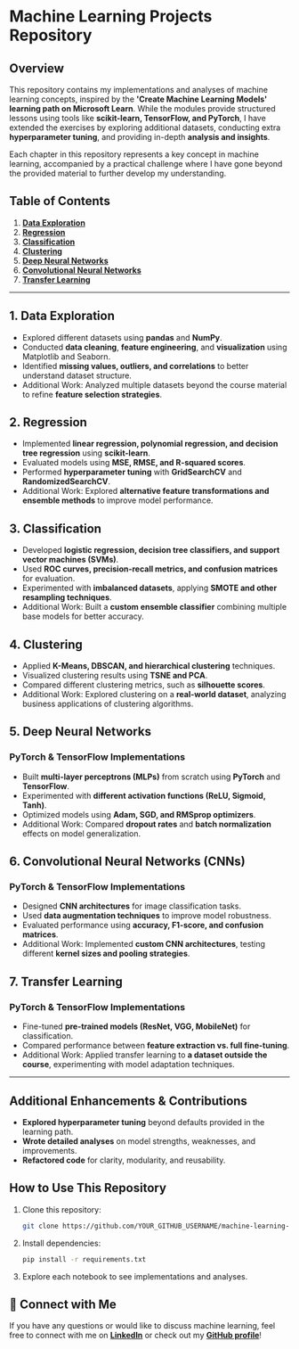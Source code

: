 # Machine Learning Projects Repository

## Overview

This repository contains my implementations and analyses of machine learning concepts, inspired by the **'Create Machine Learning Models' learning path on Microsoft Learn**. While the modules provide structured lessons using tools like **scikit-learn, TensorFlow, and PyTorch**, I have extended the exercises by exploring additional datasets, conducting extra **hyperparameter tuning**, and providing in-depth **analysis and insights**.

Each chapter in this repository represents a key concept in machine learning, accompanied by a practical challenge where I have gone beyond the provided material to further develop my understanding.

## Table of Contents

1. **[Data Exploration](#data-exploration)**
2. **[Regression](#regression)**
3. **[Classification](#classification)**
4. **[Clustering](#clustering)**
5. **[Deep Neural Networks](#deep-neural-networks)**
6. **[Convolutional Neural Networks](#convolutional-neural-networks)**
7. **[Transfer Learning](#transfer-learning)**

---

## 1. Data Exploration

- Explored different datasets using **pandas** and **NumPy**.
- Conducted **data cleaning**, **feature engineering**, and **visualization** using Matplotlib and Seaborn.
- Identified **missing values, outliers, and correlations** to better understand dataset structure.
- Additional Work: Analyzed multiple datasets beyond the course material to refine **feature selection strategies**.

## 2. Regression

- Implemented **linear regression, polynomial regression, and decision tree regression** using **scikit-learn**.
- Evaluated models using **MSE, RMSE, and R-squared scores**.
- Performed **hyperparameter tuning** with **GridSearchCV** and **RandomizedSearchCV**.
- Additional Work: Explored **alternative feature transformations and ensemble methods** to improve model performance.

## 3. Classification

- Developed **logistic regression, decision tree classifiers, and support vector machines (SVMs)**.
- Used **ROC curves, precision-recall metrics, and confusion matrices** for evaluation.
- Experimented with **imbalanced datasets**, applying **SMOTE and other resampling techniques**.
- Additional Work: Built a **custom ensemble classifier** combining multiple base models for better accuracy.

## 4. Clustering

- Applied **K-Means, DBSCAN, and hierarchical clustering** techniques.
- Visualized clustering results using **TSNE and PCA**.
- Compared different clustering metrics, such as **silhouette scores**.
- Additional Work: Explored clustering on a **real-world dataset**, analyzing business applications of clustering algorithms.

## 5. Deep Neural Networks

### PyTorch & TensorFlow Implementations

- Built **multi-layer perceptrons (MLPs)** from scratch using **PyTorch** and **TensorFlow**.
- Experimented with **different activation functions (ReLU, Sigmoid, Tanh)**.
- Optimized models using **Adam, SGD, and RMSprop optimizers**.
- Additional Work: Compared **dropout rates** and **batch normalization** effects on model generalization.

## 6. Convolutional Neural Networks (CNNs)

### PyTorch & TensorFlow Implementations

- Designed **CNN architectures** for image classification tasks.
- Used **data augmentation techniques** to improve model robustness.
- Evaluated performance using **accuracy, F1-score, and confusion matrices**.
- Additional Work: Implemented **custom CNN architectures**, testing different **kernel sizes and pooling strategies**.

## 7. Transfer Learning

### PyTorch & TensorFlow Implementations

- Fine-tuned **pre-trained models (ResNet, VGG, MobileNet)** for classification.
- Compared performance between **feature extraction vs. full fine-tuning**.
- Additional Work: Applied transfer learning to **a dataset outside the course**, experimenting with model adaptation techniques.

---

## Additional Enhancements & Contributions

- **Explored hyperparameter tuning** beyond defaults provided in the learning path.
- **Wrote detailed analyses** on model strengths, weaknesses, and improvements.
- **Refactored code** for clarity, modularity, and reusability.

## How to Use This Repository

1. Clone this repository:
   ```bash
   git clone https://github.com/YOUR_GITHUB_USERNAME/machine-learning-projects.git
   ```
2. Install dependencies:
   ```bash
   pip install -r requirements.txt
   ```
3. Explore each notebook to see implementations and analyses.

## 🔗 Connect with Me

If you have any questions or would like to discuss machine learning, feel free to connect with me on **[LinkedIn](www.linkedin.com/in/yogya-gupta-0355b221a)** or check out my **[GitHub profile](https://github.com/ygpta0803)**!




